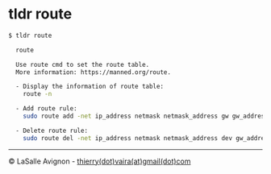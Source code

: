 # tldr route

```bash
$ tldr route

  route

  Use route cmd to set the route table.
  More information: https://manned.org/route.

  - Display the information of route table:
    route -n

  - Add route rule:
    sudo route add -net ip_address netmask netmask_address gw gw_address

  - Delete route rule:
    sudo route del -net ip_address netmask netmask_address dev gw_address
```

---
©️ LaSalle Avignon - [thierry(dot)vaira(at)gmail(dot)com](thierry.vaira@gmail.com)

